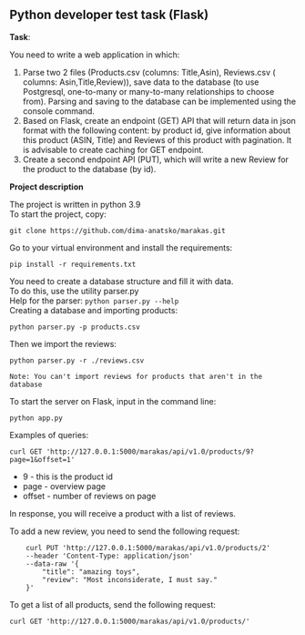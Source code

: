 ## Python developer test task (Flask)

**Task**:

You need to write a web application in which:
   1. Parse two 2 files (Products.csv (columns: Title,Asin), Reviews.csv ( columns: Asin,Title,Review)), save data to the database (to use Postgresql, one-to-many or many-to-many relationships to choose from). Parsing and saving to the database can be implemented using the console command.
   2. Based on Flask, create an endpoint (GET) API that will return data in json format with the following content:
        by product id, give information about this product (ASIN, Title) and Reviews of this product with pagination.
        It is advisable to create caching for GET endpoint.
   3. Create a second endpoint API (PUT), which will write a new Review for the product to the database (by id).

**Project description**

The project is written in python 3.9  
To start the project, copy:

`git clone https://github.com/dima-anatsko/marakas.git`

Go to your virtual environment and install the requirements:

`pip install -r requirements.txt`

You need to create a database structure and fill it with data.  
To do this, use the utility parser.py  
Help for the parser:  `python parser.py --help`  
Creating a database and importing products:

`python parser.py -p products.csv`

Then we import the reviews:

`python parser.py -r ./reviews.csv`

    Note: You can't import reviews for products that aren't in the database

To start the server on Flask, input in the command line:

`python app.py`

Examples of queries:

`curl GET 'http://127.0.0.1:5000/marakas/api/v1.0/products/9?page=1&offset=1'`
  
* 9 - this is the product id
* page - overview page
* offset - number of reviews on page

In response, you will receive a product with a list of reviews.

To add a new review, you need to send the following request:

        curl PUT 'http://127.0.0.1:5000/marakas/api/v1.0/products/2'
        --header 'Content-Type: application/json'
        --data-raw '{
            "title": "amazing toys",
            "review": "Most inconsiderate, I must say."
        }'

To get a list of all products, send the following request:

`curl GET 'http://127.0.0.1:5000/marakas/api/v1.0/products/'`
